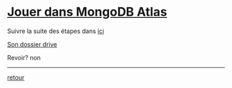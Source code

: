 # [Jouer dans MongoDB Atlas](https://crosemont.sharepoint.com/sites/msteams_0202a0/_layouts/15/stream.aspx?id=%2Fsites%2Fmsteams%5F0202a0%2FShared%20Documents%2FGeneral%2FRecordings%2FHYPERM%C3%89DIA%20II%2D20221215%5F101528%2DMeeting%20Recording%2Emp4&referrer=Teams%2ETEAMS%2DELECTRON&referrerScenario=teamsSdk%2DopenFilePreview)

Suivre la suite des étapes dans [ici](etapesSupplementaire.md)

[Son dossier drive](https://drive.google.com/drive/folders/1F9eIAkJ-SYyUOna7bnmeLeQEILyiCB6C)


Revoir? non

---
[retour](Cours13.md)
